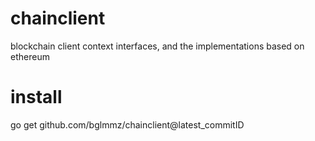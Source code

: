 # chainclient
blockchain client context interfaces, and the implementations based on ethereum


# install

go get github.com/bglmmz/chainclient@latest_commitID